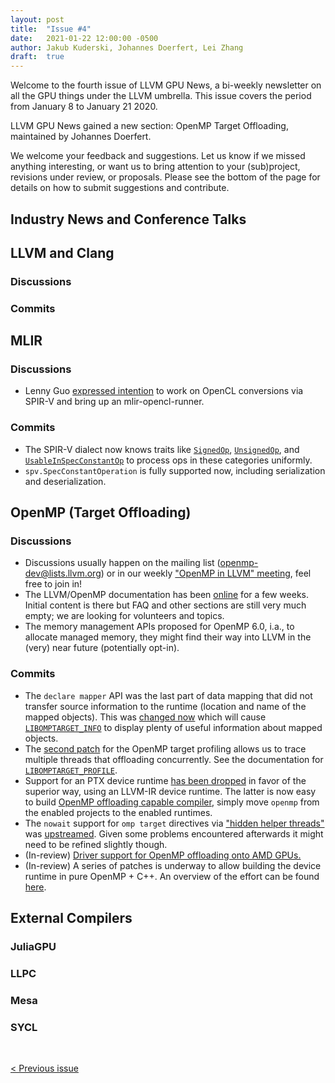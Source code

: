 ```yaml
---
layout: post
title:  "Issue #4"
date:   2021-01-22 12:00:00 -0500
author: Jakub Kuderski, Johannes Doerfert, Lei Zhang
draft:  true
---
```


Welcome to the fourth issue of LLVM GPU News, a bi-weekly newsletter on all the GPU things under the LLVM umbrella.
This issue covers the period from January 8 to January 21 2020.

LLVM GPU News gained a new section: OpenMP Target Offloading, maintained by Johannes Doerfert.

We welcome your feedback and suggestions. Let us know if we missed anything interesting, or want us to bring attention to your (sub)project, revisions under review, or proposals. Please see the bottom of the page for details on how to submit suggestions and contribute.

## Industry News and Conference Talks


##  LLVM and Clang

### Discussions

### Commits

## MLIR

### Discussions

* Lenny Guo [expressed intention](https://llvm.discourse.group/t/generate-spirv-binary-from-mlir-dialect-kernels-to-run-it-on-ocl-runtime/2501/4) to work on OpenCL conversions via SPIR-V and bring up an mlir-opencl-runner.

### Commits

* The SPIR-V dialect now knows traits like [`SignedOp`](https://reviews.llvm.org/D94896), [`UnsignedOp`](https://reviews.llvm.org/D94068), and [`UsableInSpecConstantOp`](https://reviews.llvm.org/D94288) to process ops in these categories uniformly.
* `spv.SpecConstantOperation` is fully supported now, including serialization and deserialization.  


## OpenMP (Target Offloading)

### Discussions

* Discussions usually happen on the mailing list (openmp-dev@lists.llvm.org) or in our weekly ["OpenMP in LLVM" meeting](https://docs.google.com/document/d/1Tz8WFN13n7yJ-SCE0Qjqf9LmjGUw0dWO9Ts1ss4YOdg/edit?usp=sharing), feel free to join in!
* The LLVM/OpenMP documentation has been [online](https://openmp.llvm.org/docs/index.html) for a few weeks. Initial content is there but FAQ and other sections are still very much empty; we are looking for volunteers and topics.
* The memory management APIs proposed for OpenMP 6.0, i.a., to allocate managed memory, they might find their way into LLVM in the (very) near future (potentially opt-in).


### Commits

* The `declare mapper` API was the last part of data mapping that did not transfer source information to the runtime (location and name of the mapped objects). This was [changed now](https://reviews.llvm.org/D94806) which will cause [`LIBOMPTARGET_INFO`](https://openmp.llvm.org/docs/design/Runtimes.html#libomptarget-info) to display plenty of useful information about mapped objects.
* The [second patch](https://reviews.llvm.org/D94855) for the OpenMP target profiling allows us to trace multiple threads that offloading concurrently. See the documentation for [`LIBOMPTARGET_PROFILE`](https://openmp.llvm.org/docs/design/Runtimes.html#libomptarget-profile).
* Support for an PTX device runtime [has been dropped](https://reviews.llvm.org/D94725) in favor of the superior way, using an LLVM-IR device runtime. The latter is now easy to build [OpenMP offloading capable compiler](https://openmp.llvm.org/docs/SupportAndFAQ.html#q-how-to-build-an-openmp-offload-capable-compiler), simply move `openmp` from the enabled projects to the enabled runtimes.
* The `nowait` support for `omp target` directives via ["hidden helper threads"](https://tianshilei.me/wp-content/uploads/concurrent-lcpc2020.pdf) was [upstreamed](https://reviews.llvm.org/D77609). Given some problems encountered afterwards it might need to be refined slightly though.
* (In-review) [Driver support for OpenMP offloading onto AMD GPUs.](https://reviews.llvm.org/D94961)
* (In-review) A series of patches is underway to allow building the device runtime in pure OpenMP + C++. An overview of the effort can be found [here](https://reviews.llvm.org/D94745).


## External Compilers

### JuliaGPU

### LLPC

### Mesa

### SYCL


<br/>
<p style="text-align:left;">
    <a href="{% post_url 2021-01-08-issue-3 %}"> < Previous issue</a>
    <span style="float:right;">
    </span>
</p>
